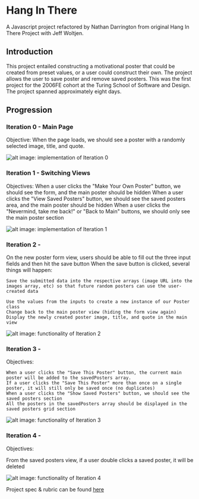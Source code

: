 # Hang In There

A Javascript project refactored by Nathan Darrington from original Hang In There Project with Jeff Woltjen.

## Introduction
This project entailed constructing a motivational poster that could be created from preset values, or a user could construct their own. The project allows the user to save poster and remove saved posters. This was the first project for the 2006FE cohort at the Turing School of Software and Design. The project spanned approximately eight days.

## Progression

### Iteration 0 - Main Page

Objective: When the page loads, we should see a poster with a randomly selected image, title, and quote.

![alt image: implementation of Iteration 0](https://recordit.co/l3jQwvO9E5)

### Iteration 1 - Switching Views
Objectives:
   When a user clicks the "Make Your Own Poster" button, we should see the form, and the main poster should be hidden
   When a user clicks the "View Saved Posters" button, we should see the saved posters area, and the main poster should be hidden
   When a user clicks the "Nevermind, take me back!" or "Back to Main" buttons, we should only see the main poster section

![alt image: implementation of Iteration 1](https://recordit.co/Ly4Zpf6QER)

### Iteration 2 -

On the new poster form view, users should be able to fill out the three input fields and then hit the save button
When the save button is clicked, several things will happen:

    Save the submitted data into the respective arrays (image URL into the images array, etc) so that future random posters can use the user-created data

    Use the values from the inputs to create a new instance of our Poster class
    Change back to the main poster view (hiding the form view again)
    Display the newly created poster image, title, and quote in the main view

![alt image: functionality of Iteration 2](https://recordit.co/YQ3bFHGXPG)

### Iteration 3 -
Objectives:

    When a user clicks the "Save This Poster" button, the current main poster will be added to the savedPosters array.
    If a user clicks the "Save This Poster" more than once on a single poster, it will still only be saved once (no duplicates)
    When a user clicks the "Show Saved Posters" button, we should see the saved posters section
    All the posters in the savedPosters array should be displayed in the saved posters grid section

![alt image: functionality of Iteration 3](https://recordit.co/iTvlCBQHwf)

### Iteration 4 -
Objectives:

From the saved posters view, if a user double clicks a saved poster, it will be deleted

![alt image: functionality of Iteration 4](https://recordit.co/NWO5fqkKuS)

Project spec & rubric can be found [here](https://frontend.turing.io/projects/module-1/hang-in-there.html)
